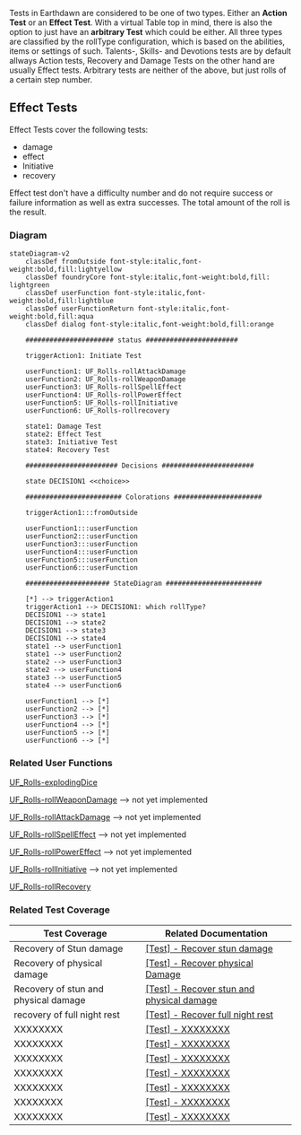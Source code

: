 Tests in Earthdawn are considered to be one of two types. Either an **Action Test** or an **Effect Test**. With a virtual Table top in mind, there is also the option to just have an **arbitrary Test** which could be either. All three types are classified by the rollType configuration, which is based on the abilities, items or settings of such. Talents-, Skills- and Devotions tests are by default allways Action tests, Recovery and Damage Tests on the other hand are usually Effect tests. Arbitrary tests are neither of the above, but just rolls of a certain step number.
## Effect Tests

Effect Tests cover the following tests:
* damage
* effect
* Initiative
* recovery

Effect test don't have a difficulty number and do not require success or failure information as well as extra successes. The total amount of the roll is the result.

### Diagram
```mermaid
stateDiagram-v2
    classDef fromOutside font-style:italic,font-weight:bold,fill:lightyellow
    classDef foundryCore font-style:italic,font-weight:bold,fill: lightgreen
    classDef userFunction font-style:italic,font-weight:bold,fill:lightblue
    classDef userFunctionReturn font-style:italic,font-weight:bold,fill:aqua
    classDef dialog font-style:italic,font-weight:bold,fill:orange

    ###################### status #######################

    triggerAction1: Initiate Test

    userFunction1: UF_Rolls-rollAttackDamage
    userFunction2: UF_Rolls-rollWeaponDamage
    userFunction3: UF_Rolls-rollSpellEffect
    userFunction4: UF_Rolls-rollPowerEffect
    userFunction5: UF_Rolls-rollInitiative
    userFunction6: UF_Rolls-rollrecovery

    state1: Damage Test
    state2: Effect Test
    state3: Initiative Test
    state4: Recovery Test

    ####################### Decisions #######################

    state DECISION1 <<choice>>

    ######################## Colorations ######################

    triggerAction1:::fromOutside

    userFunction1:::userFunction
    userFunction2:::userFunction
    userFunction3:::userFunction
    userFunction4:::userFunction
    userFunction5:::userFunction
    userFunction6:::userFunction

    ##################### StateDiagram ########################

    [*] --> triggerAction1
    triggerAction1 --> DECISION1: which rollType?
    DECISION1 --> state1
    DECISION1 --> state2
    DECISION1 --> state3
    DECISION1 --> state4
    state1 --> userFunction1
    state1 --> userFunction2
    state2 --> userFunction3
    state2 --> userFunction4
    state3 --> userFunction5
    state4 --> userFunction6

    userFunction1 --> [*]
    userFunction2 --> [*]   
    userFunction3 --> [*]
    userFunction4 --> [*]
    userFunction5 --> [*]
    userFunction6 --> [*]
```

### Related User Functions

[UF_Rolls-explodingDice](../User%20Functions/UF_Rolls/UF_Rolls-explodingDice.md)

[UF_Rolls-rollWeaponDamage](../User%20Functions/UF_Rolls/UF_Rolls-rollWeaponDamage.md) --> not yet implemented

[UF_Rolls-rollAttackDamage](../User%20Functions/UF_Rolls/UF_Rolls-rollAttackDamage.md) --> not yet implemented

[UF_Rolls-rollSpellEffect](../User%20Functions/UF_Rolls/UF_Rolls-rollSpellEffect.md) --> not yet implemented

[UF_Rolls-rollPowerEffect](../User%20Functions/UF_Rolls/UF_Rolls-rollPowerEffect.md) --> not yet implemented

[UF_Rolls-rollInitiative](../User%20Functions/UF_Rolls/UF_Rolls-rollInitiative.md) --> not yet implemented

[UF_Rolls-rollRecovery](../User%20Functions/UF_Rolls/UF_Rolls-rollRecovery.md)


### Related Test Coverage

| Test Coverage | Related Documentation |
|---------------|-----------------------|
| Recovery of Stun damage | [[Test] - Recover stun damage](https://github.com/patrickmohrmann/earthdawn4eV2/issues/918) |
| Recovery of physical damage | [[Test] - Recover physical Damage](https://github.com/patrickmohrmann/earthdawn4eV2/issues/919) |
| Recovery of stun and physical damage | [[Test] - Recover stun and physical damage](https://github.com/patrickmohrmann/earthdawn4eV2/issues/920) |
| recovery of full night rest | [[Test] - Recover full night rest](https://github.com/patrickmohrmann/earthdawn4eV2/issues/921) |
| XXXXXXXX | [[Test] - XXXXXXXX](https://github.com/patrickmohrmann/earthdawn4eV2/issues/YYYYY) |
| XXXXXXXX | [[Test] - XXXXXXXX](https://github.com/patrickmohrmann/earthdawn4eV2/issues/YYYYY) |
| XXXXXXXX | [[Test] - XXXXXXXX](https://github.com/patrickmohrmann/earthdawn4eV2/issues/YYYYY) |
| XXXXXXXX | [[Test] - XXXXXXXX](https://github.com/patrickmohrmann/earthdawn4eV2/issues/YYYYY) |
| XXXXXXXX | [[Test] - XXXXXXXX](https://github.com/patrickmohrmann/earthdawn4eV2/issues/YYYYY) |
| XXXXXXXX | [[Test] - XXXXXXXX](https://github.com/patrickmohrmann/earthdawn4eV2/issues/YYYYY) |
| XXXXXXXX | [[Test] - XXXXXXXX](https://github.com/patrickmohrmann/earthdawn4eV2/issues/YYYYY) |


